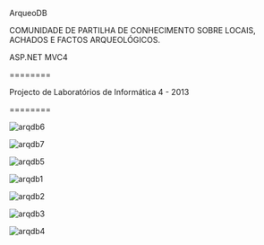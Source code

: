 ArqueoDB

COMUNIDADE DE PARTILHA DE CONHECIMENTO SOBRE LOCAIS, ACHADOS E FACTOS ARQUEOLÓGICOS.

ASP.NET MVC4

========

Projecto de Laboratórios de Informática 4 - 2013

========

![arqdb6](https://dl.dropboxusercontent.com/u/13351850/Universidade/ArqueoDB/6.png) 

![arqdb7](https://dl.dropboxusercontent.com/u/13351850/Universidade/ArqueoDB/7.png) 

![arqdb5](https://dl.dropboxusercontent.com/u/13351850/Universidade/ArqueoDB/5.png) 

![arqdb1](https://dl.dropboxusercontent.com/u/13351850/Universidade/ArqueoDB/1.png) 

![arqdb2](https://dl.dropboxusercontent.com/u/13351850/Universidade/ArqueoDB/2.png) 

![arqdb3](https://dl.dropboxusercontent.com/u/13351850/Universidade/ArqueoDB/3.png) 

![arqdb4](https://dl.dropboxusercontent.com/u/13351850/Universidade/ArqueoDB/4.png) 
